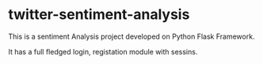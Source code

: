 # twitter-sentiment-analysis

This is a sentiment Analysis project developed on Python Flask Framework.

It has a full fledged login, registation module with sessins.
